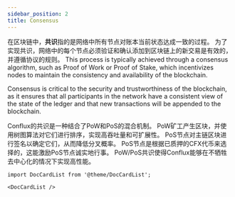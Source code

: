 ```yaml
---
sidebar_position: 2
title: Consensus
---
```


在区块链中，**共识**指的是网络中所有节点对账本当前状态达成一致的过程。 为了实现共识，网络中的每个节点必须验证和确认添加到区块链上的新交易是有效的，并遵循协议的规则。 This process is typically achieved through a consensus algorithm, such as Proof of Work or Proof of Stake, which incentivizes nodes to maintain the consistency and availability of the blockchain.

Consensus is critical to the security and trustworthiness of the blockchain, as it ensures that all participants in the network have a consistent view of the state of the ledger and that new transactions will be appended to the blockchain.

Conflux的共识是一种结合了PoW和PoS的混合机制。 PoW矿工产生区块，并使用树图算法对它们进行排序，实现高吞吐量和可扩展性。 PoS节点对主链区块进行签名以确定它们，从而降低分叉概率。 PoS节点是根据已质押的CFX代币来选择的，这能激励PoS节点诚实地行事。 PoW/PoS共识使得Conflux能够在不牺牲去中心化的情况下实现高性能。

```mdx-code-block
import DocCardList from '@theme/DocCardList';

<DocCardList />
```
